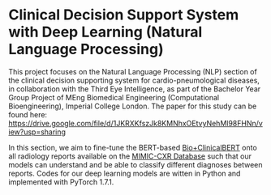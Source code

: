 # Clinical Decision Support System with Deep Learning (Natural Language Processing)

This project focuses on the Natural Language Processing (NLP) section of the clinical decision supporting system for cardio-pneumological diseases, in collaboration with the Third Eye Intelligence, as part of the Bachelor Year Group Project of MEng Biomedical Engineering (Computational Bioengineering), Imperial College London. The paper for this study can be found here: https://drive.google.com/file/d/1JKRXKfszJk8KMNhxOEtvyNehMl98FHNn/view?usp=sharing

In this section, we aim to fine-tune the BERT-based [Bio+ClinicalBERT](https://huggingface.co/emilyalsentzer/Bio_ClinicalBERT) onto all radiology reports available on the [MIMIC-CXR Database](https://physionet.org/content/mimic-cxr/2.0.0/) such that our models can understand and be able to classify different diagnoses between reports.  Codes for our deep learning models are witten in Python and implemented with PyTorch 1.7.1. 
